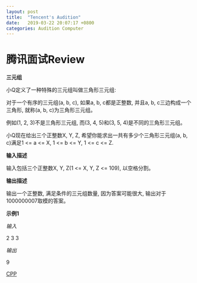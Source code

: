 ```yaml
---
layout: post
title:  "Tencent's Audition"
date:   2019-03-22 20:07:17 +0800
categories: Audition Computer
---
```


# 腾讯面试Review

**三元组**

小Q定义了一种特殊的三元组叫做三角形三元组:

对于一个有序的三元组(a, b, c), 如果a, b, c都是正整数, 并且a, b, c三边构成一个三角形, 就称(a, b, c)为三角形三元组。

例如(1, 2, 3)不是三角形三元组, 而(3, 4, 5)和(3, 5, 4)是不同的三角形三元组。

小Q现在给出三个正整数X, Y, Z, 希望你能求出一共有多少个三角形三元组(a, b, c)满足1 <= a <= X, 1 <= b <= Y, 1 <= c <= Z.

**输入描述**

输入包括三个正整数X, Y, Z(1 <= X, Y, Z <= 109), 以空格分割。

**输出描述**

输出一个正整数, 满足条件的三元组数量, 因为答案可能很大, 输出对于1000000007取模的答案。

**示例1**

*输入*

2 3 3

*输出*

9

[CPP][cpp]

[cpp]: ../../assets/src/tencent-audition-trangle.cpp
